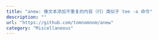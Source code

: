 ```yaml
---
title: "anew: 像文本添加不重复的内容（行）类似于 tee -a 命令"
description: ""
url: "https://github.com/tomnomnom/anew"
category: "Miscellaneous"
---
```

